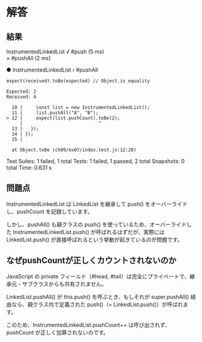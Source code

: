 # 解答

## 結果

  InstrumentedLinkedList
    √ #push (5 ms)                                                          
    × #pushAll (2 ms)                                                       
                                                                            
  ● InstrumentedLinkedList › #pushAll                                       
                                                                            
    expect(received).toBe(expected) // Object.is equality

    Expected: 2
    Received: 4

      10 |     const list = new InstrumentedLinkedList();
      11 |     list.pushAll("A", "B");
    > 12 |     expect(list.pushCount).toBe(2);
         |                            ^
      13 |   });
      14 | });
      15 |

      at Object.toBe (ch09/ex07/index.test.js:12:28)

Test Suites: 1 failed, 1 total
Tests:       1 failed, 1 passed, 2 total
Snapshots:   0 total
Time:        0.631 s

## 問題点

InstrumentedLinkedList は LinkedList を継承して push() をオーバーライドし、pushCount を記録しています。

しかし、pushAll() も親クラスの push() を使っているため、オーバーライドした InstrumentedLinkedList.push() が呼ばれるはずだが、実際にはLinkedList.push() が直接呼ばれるという挙動が起きているのが問題です。

## なぜpushCountが正しくカウントされないのか

JavaScript の private フィールド（#head, #tail）は完全にプライベートで、継承元・サブクラスからも共有されません。

LinkedList.pushAll() が this.push() を呼ぶとき、もしそれが super.pushAll() 経由なら、親クラス内で定義された push()（= LinkedList.push()）が呼ばれます。

このため、InstrumentedLinkedList.pushCount++ は呼び出されず、pushCount が正しく加算されないのです。
